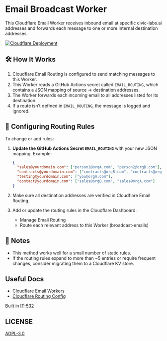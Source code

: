 # Email Broadcast Worker

This Cloudflare Email Worker receives inbound email at specific civic-labs.ai addresses and forwards each message to one or more internal destination addresses.

[![Cloudflare Deployment](https://github.com/CivicLabsAlliance/worker-broadcast/actions/workflows/deploy.yml/badge.svg)](https://github.com/CivicLabsAlliance/worker-broadcast/actions/workflows/deploy.yml)


## 🛠️ How It Works

1. Cloudflare Email Routing is configured to send matching messages to this Worker.
2. This Worker reads a GitHub Actions secret called `EMAIL_ROUTING`, which contains a JSON mapping of source → destination addresses.
3. The Worker forwards each incoming email to all addresses listed for its destination.
4. If a route isn’t defined in `EMAIL_ROUTING`, the message is logged and ignored.


## 🔐 Configuring Routing Rules

To change or add rules:

1. **Update the GitHub Actions Secret `EMAIL_ROUTING`** with your new JSON mapping. Example:
   ```json
   {
     "sales@yourdomain.com": ["person1@orgA.com", "person2@orgB.com"],
     "contracts@yourdomain.com": ["contracts@orgB.com", "contracts@orgA.com"],
     "testing@yourdomain.com": ["you@orgA.com"],
     "contact@yourdomain.com": ["sales@orgB.com", "sales@orgA.com"]
   }
   ```

2.	Make sure all destination addresses are verified in Cloudflare Email Routing.
3.	Add or update the routing rules in the Cloudflare Dashboard:
    - Manage Email Routing
    - Route each relevant address to this Worker (broadcast-emails)



## 🧠 Notes
- This method works well for a small number of static rules.
- If the routing rules expand to more than ~5 entries or require frequent changes, consider migrating them to a Cloudflare KV store.



## Useful Docs
- [Cloudflare Email Workers](https://developers.cloudflare.com/email-routing/email-workers/)
- [Cloudflare Routing Config](https://dash.cloudflare.com/62db0edc927c244e332f33f4079a6cf6/civic-labs.ai/email/routing/routes)



Built in [IT-532](https://civicactions.atlassian.net/browse/IT-523)

## LICENSE
[AGPL-3.0](LICENSE)
